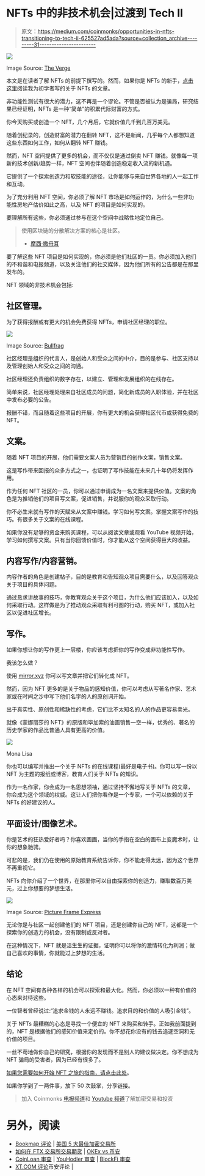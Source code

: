 # NFTs 中的非技术机会|过渡到 Tech II

> 原文：<https://medium.com/coinmonks/opportunities-in-nfts-transitioning-to-tech-ii-625527ad5ada?source=collection_archive---------31----------------------->

![](img/3c62a4a1be48e0042238bcd1ed27136e.png)

Image Source: [The Verge](https://www.google.com/url?sa=i&url=https%3A%2F%2Fwww.theverge.com%2F22310188%2Fnft-explainer-what-is-blockchain-crypto-art-faq&psig=AOvVaw3ZkmXQvxry7iOjgqGMyaut&ust=1651081208017000&source=images&cd=vfe&ved=0CAwQjRxqFwoTCPi4t_2HsvcCFQAAAAAdAAAAABAJ)

本文是在读者了解 NFTs 的前提下撰写的。然而，如果你是 NFTs 的新手，[点击这里](/@munaolehi/beginners-guide-to-understanding-nfts-what-are-nfts-3b9cc126cf65)阅读我为初学者写的关于 NFTs 的文章。

非功能性测试有很大的潜力，这不再是一个谬论。不管是否被认为是骗局，研究结果已经证明，NFTs 是一种“简单”的积累代际财富的方式。

你今天购买或创造一个 NFT，几个月后，它就价值几千到几百万美元。

随着创纪录的，创造财富的潜力在翻转 NFT，这不是新闻，几乎每个人都想知道这些东西如何工作，如何从翻转 NFT 赚钱。

然而，NFT 空间提供了更多的机会，而不仅仅是通过倒卖 NFT 赚钱。就像每一项新的技术创新/趋势一样，NFT 空间也伴随着创造稳定收入流的新机遇。

它提供了一个探索创造力和软技能的途径，让你能够与来自世界各地的人一起工作和互动。

为了充分利用 NFT 空间，你必须了解 NFT 市场是如何运作的，为什么一些非功能性房地产估价如此之高，以及 NFT 的项目是如何实现的。

要理解所有这些，你必须通过参与在这个空间中战略性地定位自己。

> 使用区块链的分散解决方案的核心是社区。
> - [摩西·撒母耳](/@samuel-o)

要了解这些 NFT 项目是如何实现的，你必须是他们社区的一员。你必须加入他们的不和谐和电报频道，以及关注他们的社交媒体，因为他们所有的公告都是在那里发布的。

NFT 领域的非技术机会包括:

## 社区管理。

为了获得报酬或有更大的机会免费获得 NFTs，申请社区经理的职位。

![](img/e44459e7e007769001f03a52a03b6165.png)

Image Source: [Bullfrag](https://www.google.com/url?sa=i&url=https%3A%2F%2Fwww.bullfrag.com%2Fthe-characteristics-of-a-good-community-manager%2F&psig=AOvVaw0pLT9CikN--LM5F1jsk_2S&ust=1651084764889000&source=images&cd=vfe&ved=0CAwQjRxqFwoTCOj8yaGVsvcCFQAAAAAdAAAAABAP)

社区经理是组织的代言人，是创始人和受众之间的中介，目的是参与、社区支持以及管理创始人和受众之间的沟通。

社区经理还负责组织的数字存在，以建立、管理和发展组织的在线存在。

简单来说，社区经理处理来自社区成员的问题，简化新成员的入职体验，并在社区中发布必要的公告。

报酬不错，而且随着这些项目的开展，你有更大的机会获得社区代币或获得免费的 NFT。

## 文案。

随着 NFT 项目的开展，他们需要文案人员为营销目的创作文案，销售文案。

这是写作带来回报的众多方式之一，也证明了写作技能在未来几十年仍将发挥作用。

作为任何 NFT 社区的一员，你可以通过申请成为一名文案来提供价值。文案的角色是为推销他们的项目写文案，促进销售，并说服你的观众采取行动。

你不必生来就有写作的天赋来从文案中赚钱。学习如何写文案。掌握文案写作的技巧。有很多关于文案的在线课程。

如果你没有足够的资金来购买课程，可以从阅读文章或观看 YouTube 视频开始，学习如何撰写文案。只有当你回馈价值时，你才能从这个空间获得巨大的收益。

## 内容写作/内容营销。

内容作者的角色是创建帖子，目的是教育和告知观众项目需要什么，以及回答观众关于项目的具体问题。

通过恳求讲故事的技巧，你教育观众关于这个项目，为什么他们应该加入，以及如何采取行动。这样做是为了推动观众采取有利可图的行动，购买 NFT，或加入社区以促进社区增长。

## 写作。

如果你想让你的写作更上一层楼，你应该考虑把你的写作变成非功能性写作。

我该怎么做？

使用 [mirror.xyz](https://mirror.xyz/) 你可以写文章并把它们转化成 NFT。

然而，因为 NFT 更多的是关于物品的感知价值，你可以考虑从写著名作家、艺术家或在时间之沙中写下他们名字的人的原创词开始。

出于真实性、原创性和稀缺性的考虑，它们比不太知名的人的作品更容易卖光。

就像《蒙娜丽莎的 NFT》的原版和毕加索的油画销售一空一样，优秀的、著名的历史学家的作品比普通人具有更高的价值。

![](img/0c8eb2cb89a621982d95436f83876b09.png)

Mona Lisa

你也可以编写并推出一个关于 NFTs 的在线课程(最好是电子书)。你可以写一份以 NFT 为主题的报纸或博客，教育人们关于 NFTs 的知识。

作为一名作家，你会成为一名思想领袖，通过坚持不懈地写关于 NFTs 的文章，你会成为这个领域的权威。这让人们把你看作是一个专家，一个可以依赖的关于 NFTs 的好建议的人。

## 平面设计/图像艺术。

你是艺术的狂热爱好者吗？你喜欢画画，当你的手指在空白的画布上变魔术时，让你的想象驰骋。

可悲的是，我们仍在使用的原始教育系统告诉你，你不能走得太远，因为这个世界不再重视它。

NFTs 向你介绍了一个世界，在那里你可以自由探索你的创造力，赚取数百万美元，过上你想要的梦想生活。

![](img/6d1cf04b1fe1ca5986054012c31a0743.png)

Image Source: [Picture Frame Express](https://www.google.com/url?sa=i&url=https%3A%2F%2Fwww.pictureframesexpress.co.uk%2Fblog%2Fart-topics%2F7-tips-to-finding-inspiration-for-art%2F&psig=AOvVaw3UHx0gYJHoL2xbgdsHAlWe&ust=1651086886539000&source=images&cd=vfe&ved=0CAwQjRxqFwoTCMiUsaedsvcCFQAAAAAdAAAAABAJ)

无论你是与社区一起创建他们的 NFT 项目，还是创建你自己的 NFT，这都是一个探索你的创造力的机会，没有限制或反对者。

在这种情况下，NFT 就是活生生的证据，证明你可以将你的激情转化为利润；做自己喜欢的事情，你就能过上梦想的生活。

## 结论

在 NFT 空间有各种各样的机会可以探索和最大化。然而，你必须以一种有价值的心态来对待这些。

一位智者曾经说过:“追求金钱的人永远不赚钱。追求目的和价值的人吸引金钱”。

关于 NFTs 最糟糕的心态是寻找一个便宜的 NFT 来购买和转手。正如我前面提到的，NFT 是根据他们的感知价值来定价的。你不想花你没有的钱去追逐空洞和无价值的项目。

一丝不苟地做你自己的研究，根据你的发现而不是别人的建议做决定。你不想成为 NFT 骗局的受害者，因为已经有很多了。

[如果您需要如何开始 NFT 之旅的指南，请点击此处](https://ajulu.selar.co/26z8?affiliate=ysat)。

如果你学到了一两件事，放下 50 次鼓掌，分享链接。

> 加入 Coinmonks [电报频道](https://t.me/coincodecap)和 [Youtube 频道](https://www.youtube.com/c/coinmonks/videos)了解加密交易和投资

# 另外，阅读

*   [Bookmap 评论](https://coincodecap.com/bookmap-review-2021-best-trading-software) | [美国 5 大最佳加密交易所](https://coincodecap.com/crypto-exchange-usa)
*   [如何在 FTX 交易所交易期货](https://coincodecap.com/ftx-futures-trading) | [OKEx vs 币安](https://coincodecap.com/okex-vs-binance)
*   [CoinLoan 审查](https://coincodecap.com/coinloan-review) | [YouHodler 审查](/coinmonks/youhodler-4-easy-ways-to-make-money-98969b9689f2) | [BlockFi 审查](https://coincodecap.com/blockfi-review)
*   [XT.COM 评论](https://coincodecap.com/profittradingapp-for-binance)币安评论 |